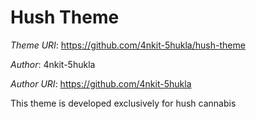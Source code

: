 # Hush Theme

*Theme URI*: https://github.com/4nkit-5hukla/hush-theme

*Author*: 4nkit-5hukla

*Author URI*: https://github.com/4nkit-5hukla

This theme is developed exclusively for hush cannabis